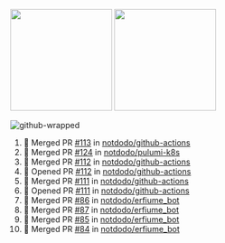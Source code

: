 <a href="https://github.com/notdodo"><img src="https://github-readme-stats.vercel.app/api?username=notdodo&count_private=true&theme=dark" height="180" /></a> <a href="https://github.com/notdodo"><img src="https://github-readme-stats.vercel.app/api/top-langs/?username=notdodo&langs_count=8&theme=dark&hide=tex,java,html,css&layout=compact" height="180" /></a>

![github-wrapped](https://github.com/notdodo/notdodo/assets/6991986/fb310ed4-7b6b-48dd-a447-4c85e6000edb)

<!--START_SECTION:activity-->
1. 🎉 Merged PR [#113](https://github.com/notdodo/github-actions/pull/113) in [notdodo/github-actions](https://github.com/notdodo/github-actions)
2. 🎉 Merged PR [#124](https://github.com/notdodo/pulumi-k8s/pull/124) in [notdodo/pulumi-k8s](https://github.com/notdodo/pulumi-k8s)
3. 🎉 Merged PR [#112](https://github.com/notdodo/github-actions/pull/112) in [notdodo/github-actions](https://github.com/notdodo/github-actions)
4. 💪 Opened PR [#112](https://github.com/notdodo/github-actions/pull/112) in [notdodo/github-actions](https://github.com/notdodo/github-actions)
5. 🎉 Merged PR [#111](https://github.com/notdodo/github-actions/pull/111) in [notdodo/github-actions](https://github.com/notdodo/github-actions)
6. 💪 Opened PR [#111](https://github.com/notdodo/github-actions/pull/111) in [notdodo/github-actions](https://github.com/notdodo/github-actions)
7. 🎉 Merged PR [#86](https://github.com/notdodo/erfiume_bot/pull/86) in [notdodo/erfiume_bot](https://github.com/notdodo/erfiume_bot)
8. 🎉 Merged PR [#87](https://github.com/notdodo/erfiume_bot/pull/87) in [notdodo/erfiume_bot](https://github.com/notdodo/erfiume_bot)
9. 🎉 Merged PR [#85](https://github.com/notdodo/erfiume_bot/pull/85) in [notdodo/erfiume_bot](https://github.com/notdodo/erfiume_bot)
10. 🎉 Merged PR [#84](https://github.com/notdodo/erfiume_bot/pull/84) in [notdodo/erfiume_bot](https://github.com/notdodo/erfiume_bot)
<!--END_SECTION:activity-->
